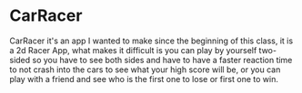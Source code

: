 # CarRacer
CarRacer it's an app I wanted to make since the beginning of this class, it is a 2d Racer App, what makes it difficult is you can play by yourself two-sided so you have to see both sides and have to have a faster reaction time to not crash into the cars to see what your high score will be, or you can play with a friend and see who is the first one to lose or first one to win.
